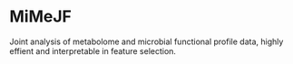 # MiMeJF
Joint analysis of metabolome and microbial functional profile data, highly effient and interpretable in feature selection.
